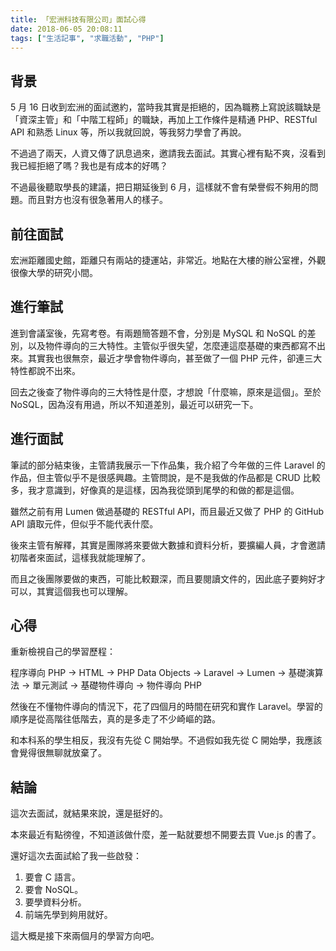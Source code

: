 ```yaml
---
title: 「宏洲科技有限公司」面試心得
date: 2018-06-05 20:08:11
tags: ["生活記事", "求職活動", "PHP"]
---
```


## 背景
5 月 16 日收到宏洲的面試邀約，當時我其實是拒絕的，因為職務上寫說該職缺是「資深主管」和「中階工程師」的職缺，再加上工作條件是精通 PHP、RESTful API 和熟悉 Linux 等，所以我就回說，等我努力學會了再說。

不過過了兩天，人資又傳了訊息過來，邀請我去面試。其實心裡有點不爽，沒看到我已經拒絕了嗎？我也是有成本的好嗎？

不過最後聽取學長的建議，把日期延後到 6 月，這樣就不會有榮譽假不夠用的問題。而且對方也沒有很急著用人的樣子。

## 前往面試
宏洲距離國史館，距離只有兩站的捷運站，非常近。地點在大樓的辦公室裡，外觀很像大學的研究小間。

## 進行筆試
進到會議室後，先寫考卷。有兩題簡答題不會，分別是 MySQL 和 NoSQL 的差別，以及物件導向的三大特性。主管似乎很失望，怎麼連這麼基礎的東西都寫不出來。其實我也很無奈，最近才學會物件導向，甚至做了一個 PHP 元件，卻連三大特性都說不出來。

回去之後查了物件導向的三大特性是什麼，才想說「什麼嘛，原來是這個」。至於 NoSQL，因為沒有用過，所以不知道差別，最近可以研究一下。

## 進行面試
筆試的部分結束後，主管請我展示一下作品集，我介紹了今年做的三件 Laravel 的作品，但主管似乎不是很感興趣。主管問說，是不是我做的作品都是 CRUD 比較多，我才意識到，好像真的是這樣，因為我從頭到尾學的和做的都是這個。

雖然之前有用 Lumen 做過基礎的 RESTful API，而且最近又做了 PHP 的 GitHub API 讀取元件，但似乎不能代表什麼。

後來主管有解釋，其實是團隊將來要做大數據和資料分析，要擴編人員，才會邀請初階者來面試，這樣我就能理解了。

而且之後團隊要做的東西，可能比較艱深，而且要閱讀文件的，因此底子要夠好才可以，其實這個我也可以理解。

## 心得
重新檢視自己的學習歷程：

程序導向 PHP → HTML → PHP Data Objects → Laravel → Lumen → 
基礎演算法 → 單元測試 → 基礎物件導向 → 物件導向 PHP

然後在不懂物件導向的情況下，花了四個月的時間在研究和實作 Laravel。學習的順序是從高階往低階去，真的是多走了不少崎嶇的路。

和本科系的學生相反，我沒有先從 C 開始學。不過假如我先從 C 開始學，我應該會覺得很無聊就放棄了。

## 結論
這次去面試，就結果來說，還是挺好的。

本來最近有點徬徨，不知道該做什麼，差一點就要想不開要去買 Vue.js 的書了。

還好這次去面試給了我一些啟發：

1. 要會 C 語言。
2. 要會 NoSQL。
3. 要學資料分析。
4. 前端先學到夠用就好。

這大概是接下來兩個月的學習方向吧。